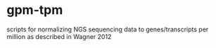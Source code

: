 # gpm-tpm
scripts for normalizing NGS sequencing data to genes/transcripts per million as described in Wagner 2012

